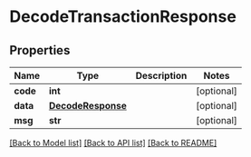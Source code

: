 # DecodeTransactionResponse

## Properties
Name | Type | Description | Notes
------------ | ------------- | ------------- | -------------
**code** | **int** |  | [optional] 
**data** | [**DecodeResponse**](DecodeResponse.md) |  | [optional] 
**msg** | **str** |  | [optional] 

[[Back to Model list]](../README.md#documentation-for-models) [[Back to API list]](../README.md#documentation-for-api-endpoints) [[Back to README]](../README.md)

